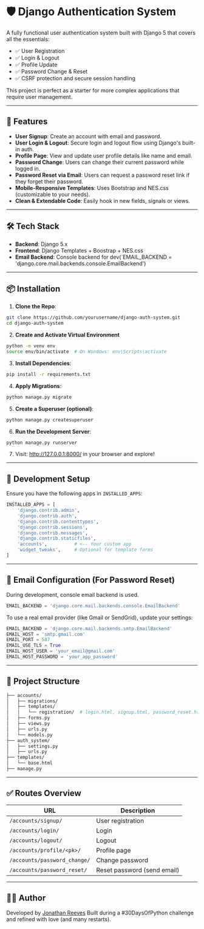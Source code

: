 # 🛡️ Django Authentication System
A fully functional user authentication system built with Django 5 that covers all the essentials:
- ✅ User Registration
- ✅ Login & Logout
- ✅ Profile Update
- ✅ Password Change & Reset
- ✅ CSRF protection and secure session handling

This project is perfect as a starter for more complex applications that require user management.

---

## 🚀 Features
- **User Signup**: Create an account with email and password.
- **User Login & Logout**: Secure login and logout flow using Django's built-in auth.
- **Profile Page**: View and update user profile details like name and email.
- **Password Change**: Users can change their current password while logged in.
- **Password Reset via Email**: Users can request a password reset link if they forget their password.
- **Mobile-Responsive Templates**: Uses Bootstrap and NES.css (customizable to your needs).
- **Clean & Extendable Code**: Easily hook in new fields, signals or views.

---
## 🛠️ Tech Stack
- **Backend**: Django 5.x
- **Frontend**: Django Templates + Boostrap + NES.css
- **Email Backend**: Console backend for dev(`EMAIL_BACKEND = 'django.core.mail.backends.console.EmailBackend')
---

## 📦 Installation
1. **Clone the Repo**:
```bash
git clone https://github.com/yourusername/django-auth-system.git
cd django-auth-system
```
2. **Create and Activate Virtual Environment**
```bash
python -m venv env
source env/bin/activate  # On Windows: env\Scripts\activate
```
3. **Install Dependencies**:
```bash
pip install -r requirements.txt
```
4. **Apply Migrations**:
```bash
python manage.py migrate
```
5. **Create a Superuser (optional)**:
```bash
python manage.py createsuperuser
```
6. **Run the Development Server**:
```bash
python manage.py runserver
```
7. Visit: http://127.0.0.1:8000/ in your browser and explore!

---
## 🧪 Development Setup
Ensure you have the following apps in `INSTALLED_APPS`:
```python
INSTALLED_APPS = [
    'django.contrib.admin',
    'django.contrib.auth',
    'django.contrib.contenttypes',
    'django.contrib.sessions',
    'django.contrib.messages',
    'django.contrib.staticfiles',
    'accounts',          # <-- Your custom app
    'widget_tweaks',     # Optional for template forms
]
```

---

## 📨 Email Configuration (For Password Reset)
During development, console email backend is used.
```python
EMAIL_BACKEND = 'django.core.mail.backends.console.EmailBackend'
```
To use a real email provider (like Gmail or SendGrid), update your settings:
```python
EMAIL_BACKEND = 'django.core.mail.backends.smtp.EmailBackend'
EMAIL_HOST = 'smtp.gmail.com'
EMAIL_PORT = 587
EMAIL_USE_TLS = True
EMAIL_HOST_USER = 'your_email@gmail.com'
EMAIL_HOST_PASSWORD = 'your_app_password'
```

---

## 📁 Project Structure
```bash
├── accounts/
│   ├── migrations/
│   ├── templates/
│   │   └── registration/  # login.html, signup.html, password_reset.html, etc.
│   ├── forms.py
│   ├── views.py
│   ├── urls.py
│   └── models.py
├── auth_system/
│   ├── settings.py
│   ├── urls.py
├── templates/
│   └── base.html
├── manage.py
```
---

## ✅ Routes Overview
| URL                          | Description                 |
| ---------------------------- | --------------------------- |
| `/accounts/signup/`          | User registration           |
| `/accounts/login/`           | Login                       |
| `/accounts/logout/`          | Logout                      |
| `/accounts/profile/<pk>/`    | Profile page                |
| `/accounts/password_change/` | Change password             |
| `/accounts/password_reset/`  | Reset password (send email) |

---

## 👨‍💻 Author
Developed by [Jonathan Reeves](https://github.com/RedHoodJT1988)
Built during a #30DaysOfPython challenge and refined with love (and many restarts).